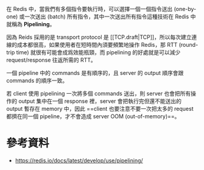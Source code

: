 在 Redis 中，當我們有多個指令要執行時，可以選擇一個一個指令送出 (one-by-one) 或一次送出 (batch) 所有指令，其中一次送出所有指令這種技術在 Redis 中就稱為 **Pipelining**。

因為 Reids 採用的是 transport protocol 是 [[TCP.draft|TCP]]，所以每次建立連線的成本都很高，如果使用者在短時間內須要頻繁地操作 Redis，那 RTT (round-trip time) 就很有可能會成爲效能瓶頸，而 pipelining 的好處就是可以減少 request/response 往返所需的 RTT。

一個 pipeline 中的 commands 是有順序的，且 server 的 output 順序會跟 commands 的順序一致。

若 client 使用 pipelining 一次將多個 commands 送出，則 server 也會把所有操作的 output 集中在一個 response 裡，server 會把執行完但還不能送出的 output 暫存在 memory 中，因此 ==client 也要注意不要一次把太多的 request 都擠在同一個 pipeline，才不會造成 server OOM (out-of-memory)==。

# 參考資料

- <https://redis.io/docs/latest/develop/use/pipelining/>
